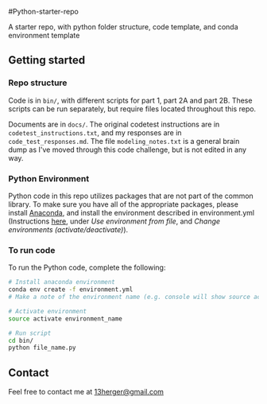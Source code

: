 #Python-starter-repo

A starter repo, with python folder structure, code template, and conda environment template

## Getting started

### Repo structure
Code is in `bin/`, with different scripts for part 1, part 2A and part 2B. These scripts can be run separately, but 
require files located throughout this repo. 
 
Documents are in `docs/`. The original codetest instructions are in `codetest_instructions.txt`, and my responses are in
`code_test_responses.md`. The file `modeling_notes.txt` is a general brain dump as I've moved through this code 
challenge, but is not edited in any way. 

### Python Environment
Python code in this repo utilizes packages that are not part of the common library. To make sure you have all of the 
appropriate packages, please install [Anaconda](https://www.continuum.io/downloads), and install the environment 
described in environment.yml (Instructions [here](http://conda.pydata.org/docs/using/envs.html), under *Use 
environment from file*, and *Change environments (activate/deactivate)*). 

### To run code
  
To run the Python code, complete the following:
```bash
# Install anaconda environment
conda env create -f environment.yml 
# Make a note of the environment name (e.g. console will show source activate environment_name)

# Activate environment
source activate environment_name

# Run script
cd bin/
python file_name.py
```


## Contact
Feel free to contact me at 13herger@gmail.com

